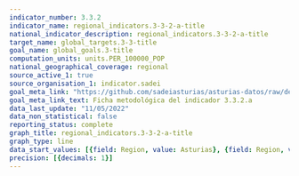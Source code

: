 ```yaml
---
indicator_number: 3.3.2
indicator_name: regional_indicators.3-3-2-a-title
national_indicator_description: regional_indicators.3-3-2-a-title
target_name: global_targets.3-3-title
goal_name: global_goals.3-title
computation_units: units.PER_100000_POP
national_geographical_coverage: regional
source_active_1: true
source_organisation_1: indicator.sadei
goal_meta_link: "https://github.com/sadeiasturias/asturias-datos/raw/develop/descargas/metodologia/3.3.2.a.pdf"
goal_meta_link_text: Ficha metodológica del indicador 3.3.2.a
data_last_update: "11/05/2022"
data_non_statistical: false
reporting_status: complete
graph_title: regional_indicators.3-3-2-a-title
graph_type: line
data_start_values: [{field: Region, value: Asturias}, {field: Region, value: España}]
precision: [{decimals: 1}]
---
```

